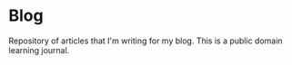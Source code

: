 # Blog

Repository of articles that I'm writing for my blog. This is a public domain learning journal.

